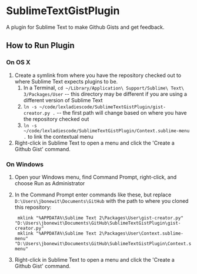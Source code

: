 # SublimeTextGistPlugin
A plugin for Sublime Text to make Github Gists and get feedback.

## How to Run Plugin

### On OS X

1. Create a symlink from where you have the repository checked out to where Sublime Text expects plugins to be.
    1. In a Terminal, `cd ~/Library/Application\ Support/Sublime\ Text\ 3/Packages/User` -- this directory may be different if you are using a different version of Sublime Text
    1. `ln -s ~/code/lexladiescode/SublimeTextGistPlugin/gist-creator.py .` -- the first path will change based on where you have the repository checked out
    1. `ln -s ~/code/lexladiescode/SublimeTextGistPlugin/Context.sublime-menu .` to link the contextual menu
1. Right-click in Sublime Text to open a menu and click the 'Create a Github Gist' command.

### On Windows

1. Open your Windows menu, find Command Prompt, right-click, and choose Run as Administrator
1. In the Command Prompt enter commands like these, but replace `D:\Users\jbonewit\Documents\GitHub` with the path to where you cloned this repository:

        mklink "%APPDATA%\Sublime Text 2\Packages\User\gist-creator.py" "D:\Users\jbonewit\Documents\GitHub\SublimeTextGistPlugin\gist-creator.py"
        mklink "%APPDATA%\Sublime Text 2\Packages\User\Context.sublime-menu" "D:\Users\jbonewit\Documents\GitHub\SublimeTextGistPlugin\Context.sublime-menu"

1. Right-click in Sublime Text to open a menu and click the 'Create a Github Gist' command.
